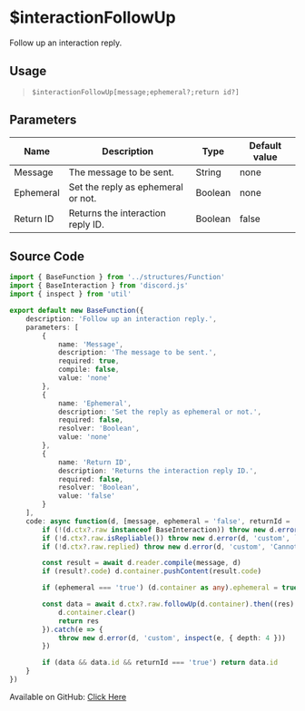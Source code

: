# $interactionFollowUp
Follow up an interaction reply.
## Usage
> `$interactionFollowUp[message;ephemeral?;return id?]`
## Parameters
|   Name    |            Description             |  Type   | Default value |
|-----------|------------------------------------|---------|---------------|
| Message   | The message to be sent.            | String  | none          |
| Ephemeral | Set the reply as ephemeral or not. | Boolean | none          |
| Return ID | Returns the interaction reply ID.  | Boolean | false         |

## Source Code
```ts
import { BaseFunction } from '../structures/Function'
import { BaseInteraction } from 'discord.js'
import { inspect } from 'util'

export default new BaseFunction({
    description: 'Follow up an interaction reply.',
    parameters: [
        {
            name: 'Message',
            description: 'The message to be sent.',
            required: true,
            compile: false,
            value: 'none'
        },
        {
            name: 'Ephemeral',
            description: 'Set the reply as ephemeral or not.',
            required: false,
            resolver: 'Boolean',
            value: 'none'
        },
        {
            name: 'Return ID',
            description: 'Returns the interaction reply ID.',
            required: false,
            resolver: 'Boolean',
            value: 'false'
        }
    ],
    code: async function(d, [message, ephemeral = 'false', returnId = 'false']) {
        if (!(d.ctx?.raw instanceof BaseInteraction)) throw new d.error(d, 'disallowed', d.function?.name!, 'interactions')
        if (!d.ctx?.raw.isRepliable()) throw new d.error(d, 'custom', `${d.commandType} is not repliable.`)
        if (!d.ctx?.raw.replied) throw new d.error(d, 'custom', 'Cannot follow up an interaction that is not replied.')

        const result = await d.reader.compile(message, d)
        if (result?.code) d.container.pushContent(result.code)

        if (ephemeral === 'true') (d.container as any).ephemeral = true

        const data = await d.ctx?.raw.followUp(d.container).then((res) => {
            d.container.clear()
            return res
        }).catch(e => {
            throw new d.error(d, 'custom', inspect(e, { depth: 4 }))
        })

        if (data && data.id && returnId === 'true') return data.id
    }
})

```
Available on GitHub: [Click Here](https://github.com/Cyberghxst/bdjs/blob/v1/src/functions/interactionFollowUp.ts)